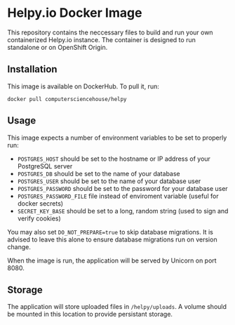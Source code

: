 # Helpy.io Docker Image

This repository contains the neccessary files to build and run your own containerized Helpy.io instance. The container is designed to run standalone or on OpenShift Origin.

## Installation

This image is available on DockerHub. To pull it, run:

```
docker pull computersciencehouse/helpy
```

## Usage

This image expects a number of environment variables to be set to properly run:

- `POSTGRES_HOST` should be set to the hostname or IP address of your PostgreSQL server
- `POSTGRES_DB` should be set to the name of your database
- `POSTGRES_USER` should be set to the name of your database user
- `POSTGRES_PASSWORD` should be set to the password for your database user
- `POSTGRES_PASSWORD_FILE` file instead of enviroment variable (useful for docker secrets)
- `SECRET_KEY_BASE` should be set to a long, random string (used to sign and verify cookies)

You may also set `DO_NOT_PREPARE=true` to skip database migrations. It is advised to leave this alone to ensure database migrations run on version change.

When the image is run, the application will be served by Unicorn on port 8080.

## Storage

The application will store uploaded files in `/helpy/uploads`. A volume should be mounted in this location to provide persistant storage.
